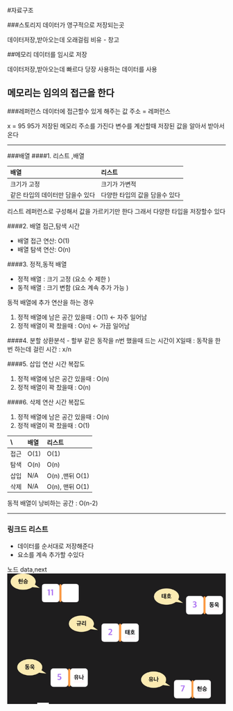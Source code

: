 #자료구조


###스토리지 
데이터가 영구적으로 저장되는곳

데이터저장,받아오는데 오래걸림
비유 - 창고 

##메모리 
데이터를 임시로 저장 

데이터저장,받아오는데 빠르다
당장 사용하는 데이터를 사용 

메모리는 임의의 접근을 한다 
---
###레퍼런스
데이터에 접근할수 있게 해주는 값 
주소 = 레퍼런스

x = 95
95가 저장된 메모리 주소를 가진다 
변수를 계산할때 저장된 값을 알아서 받아서 온다 
 
---
###배열
####1. 리스트 ,배열 

 | 배열| 리스트 |
|:--------|:--------|
| 크기가 고정| 크기가 가변적 | 
| 같은 타입의 데이터만 담을수 있다 | 다양한 타입의 값을 담을수 있다 | 

리스트 레퍼런스로 구성해서 값을 가르키기만 한다
그래서 다양한 타입을 저장할수 있다 

####2. 배열 접근,탐색 시간 
- 배열 접근 연산: O(1)
- 배열 탐색 연산: O(n)

####3. 정적,동적 배열 
- 정적 배열 : 크기 고정 (요소 수 제한 )
- 동적 배열 : 크기 변함 (요소 계속 추가 가능 )

동적 배열에 추가 연산을 하는 경우 
1. 정적 배열에 남은 공간 있을때 : O(1) <- 자주 일어남
2. 정적 배열이 꽉 찼을때 : O(n) <- 가끔 일어남 

####4. 분할 상환분석 - 할부 
같은 동작을 n번 했을때 드는 시간이 X일때 : 동작을 한번 하는데 걸린 시간 : x/n

####5. 삽입 연산 시간 복잡도 
1. 정적 배열에 남은 공간 있을때 : O(n)
2. 정적 배열이 꽉 찼을때 : O(n)

####6. 삭제 연산 시간 복잡도 
1. 정적 배열에 남은 공간 있을때 : O(n)
2. 정적 배열이 꽉 찼을때 : O(1)

 | \ | 배열 |리스트 |
|:--------|:--------|:--------|
| 접근| O(1) | O(1) | 
| 탐색 | O(n) | O(n) | 
| 삽입 | N/A | O(n) ,맨뒤 O(1) | 
| 삭제 | N/A | O(n), 맨뒤 O(1) | 

동적 배열이 낭비하는 공간 : O(n-2)

---
### 링크드 리스트 
- 데이터를 순서대로 저장해준다 
- 요소를 계속 추가할 수있다 

노드 
data,next 
![이미지](./image/1.png)






